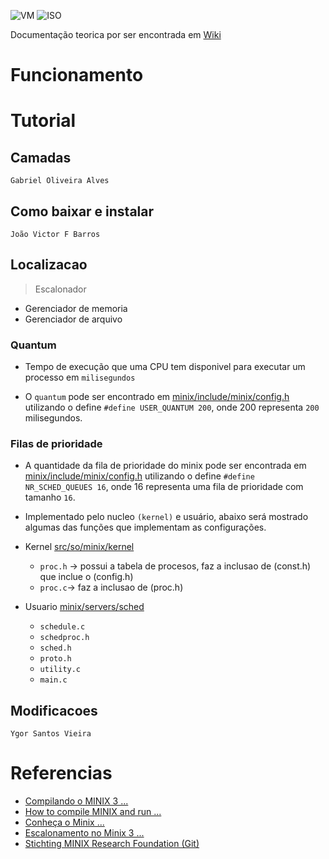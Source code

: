 ![VM](https://img.shields.io/badge/VM-VirtualBox-success)
![ISO](https://img.shields.io/badge/ISO-Linux-red)

Documentação teorica por ser encontrada em [Wiki](https://github.com/danieldiv/minix/wiki)

# Funcionamento

# Tutorial

## Camadas

`Gabriel Oliveira Alves`

## Como baixar e instalar

`João Victor F Barros`

## Localizacao

> Escalonador

- Gerenciador de memoria
- Gerenciador de arquivo

### Quantum

- Tempo de execução que uma CPU tem disponivel para executar um processo em `milisegundos`

- O `quantum` pode ser encontrado em [minix/include/minix/config.h](https://github.com/danieldiv/minix/blob/master/minix/include/minix/config.h#L74) utilizando o define `#define USER_QUANTUM 200`, onde 200 representa `200` milisegundos.

### Filas de prioridade

- A quantidade da fila de prioridade do minix pode ser encontrada em [minix/include/minix/config.h](https://github.com/danieldiv/minix/blob/master/minix/include/minix/config.h#L66) utilizando o define `#define NR_SCHED_QUEUES 16`, onde 16 representa uma fila de prioridade com tamanho `16`.

- Implementado pelo nucleo `(kernel)` e usuário, abaixo será mostrado algumas das funções que implementam as configurações.

- Kernel [src/so/minix/kernel](https://github.com/danieldiv/sistema-operacional-minix/tree/main/src/so/minix/kernel)

  - `proc.h` -> possui a tabela de procesos, faz a inclusao de (const.h) que inclue o (config.h)
  - `proc.c`-> faz a inclusao de (proc.h)

- Usuario [minix/servers/sched](https://github.com/danieldiv/minix/tree/master/minix/servers/sched)
  - `schedule.c`
  - `schedproc.h`
  - `sched.h`
  - `proto.h`
  - `utility.c`
  - `main.c`

## Modificacoes

`Ygor Santos Vieira`

# Referencias

- [Compilando o MINIX 3 ...](https://sergioprado.org/compilando-o-minix-3-para-beaglebone-black/)
- [How to compile MINIX and run ...](https://www.youtube.com/watch?v=cH1UDLp9pQ0)
- [Conheça o Minix ...](https://sempreupdate.com.br/minix-o-sistema-que-o-linus-se-basesou-para-criar-o-linux/)
- [Escalonamento no Minix 3 ...](https://www.youtube.com/watch?v=-TUmEsa3sno)
- [Stichting MINIX Research Foundation (Git)](https://github.com/Stichting-MINIX-Research-Foundation/minix)
